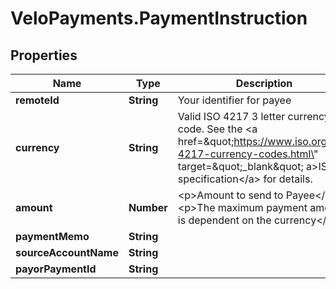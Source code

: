 # VeloPayments.PaymentInstruction

## Properties

Name | Type | Description | Notes
------------ | ------------- | ------------- | -------------
**remoteId** | **String** | Your identifier for payee | 
**currency** | **String** | Valid ISO 4217 3 letter currency code. See the &lt;a href&#x3D;\&quot;https://www.iso.org/iso-4217-currency-codes.html\&quot; target&#x3D;\&quot;_blank\&quot; a&gt;ISO specification&lt;/a&gt; for details. | 
**amount** | **Number** | &lt;p&gt;Amount to send to Payee&lt;/p&gt; &lt;p&gt;The maximum payment amount is dependent on the currency&lt;/p&gt;  | 
**paymentMemo** | **String** |  | [optional] 
**sourceAccountName** | **String** |  | 
**payorPaymentId** | **String** |  | [optional] 


